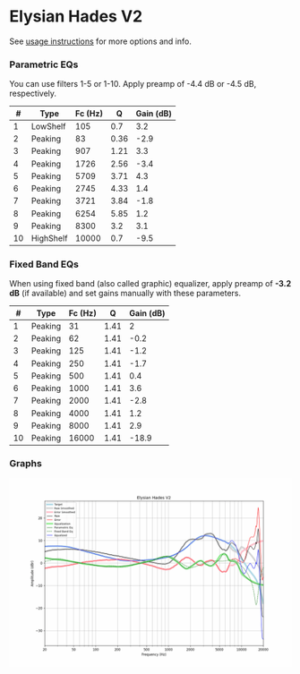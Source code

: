 # Elysian Hades V2
See [usage instructions](https://github.com/jaakkopasanen/AutoEq#usage) for more options and info.

### Parametric EQs
You can use filters 1-5 or 1-10. Apply preamp of -4.4 dB or -4.5 dB, respectively.

|   # | Type      |   Fc (Hz) |    Q |   Gain (dB) |
|-----|-----------|-----------|------|-------------|
|   1 | LowShelf  |       105 | 0.7  |         3.2 |
|   2 | Peaking   |        83 | 0.36 |        -2.9 |
|   3 | Peaking   |       907 | 1.21 |         3.3 |
|   4 | Peaking   |      1726 | 2.56 |        -3.4 |
|   5 | Peaking   |      5709 | 3.71 |         4.3 |
|   6 | Peaking   |      2745 | 4.33 |         1.4 |
|   7 | Peaking   |      3721 | 3.84 |        -1.8 |
|   8 | Peaking   |      6254 | 5.85 |         1.2 |
|   9 | Peaking   |      8300 | 3.2  |         3.1 |
|  10 | HighShelf |     10000 | 0.7  |        -9.5 |

### Fixed Band EQs
When using fixed band (also called graphic) equalizer, apply preamp of **-3.2 dB** (if available) and set gains manually with these parameters.

|   # | Type    |   Fc (Hz) |    Q |   Gain (dB) |
|-----|---------|-----------|------|-------------|
|   1 | Peaking |        31 | 1.41 |         2   |
|   2 | Peaking |        62 | 1.41 |        -0.2 |
|   3 | Peaking |       125 | 1.41 |        -1.2 |
|   4 | Peaking |       250 | 1.41 |        -1.7 |
|   5 | Peaking |       500 | 1.41 |         0.4 |
|   6 | Peaking |      1000 | 1.41 |         3.6 |
|   7 | Peaking |      2000 | 1.41 |        -2.8 |
|   8 | Peaking |      4000 | 1.41 |         1.2 |
|   9 | Peaking |      8000 | 1.41 |         2.9 |
|  10 | Peaking |     16000 | 1.41 |       -18.9 |

### Graphs
![](./Elysian%20Hades%20V2.png)
